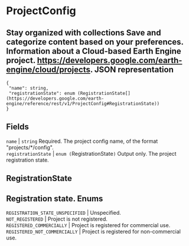  
#  ProjectConfig 
Stay organized with collections  Save and categorize content based on your preferences. 
Information about a Cloud-based Earth Engine project. <https://developers.google.com/earth-engine/cloud/projects>.
JSON representation  
---  
```
{
 "name": string,
 "registrationState": enum (RegistrationState[](https://developers.google.com/earth-engine/reference/rest/v1/ProjectConfig#RegistrationState))
}
```
  
Fields  
---  
`name` |  `string` Required. The project config name, of the format "projects/*/config".  
`registrationState` |  `enum (`RegistrationState[](https://developers.google.com/earth-engine/reference/rest/v1/ProjectConfig#RegistrationState)`)` Output only. The project registration state.  
## RegistrationState
Registration state.
Enums  
---  
`REGISTRATION_STATE_UNSPECIFIED` | Unspecified.  
`NOT_REGISTERED` | Project is not registered.  
`REGISTERED_COMMERCIALLY` | Project is registered for commercial use.  
`REGISTERED_NOT_COMMERCIALLY` | Project is registered for non-commercial use.  
